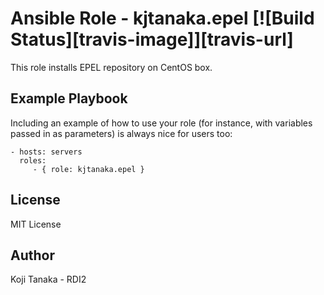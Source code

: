 # Ansible Role - kjtanaka.epel [![Build Status][travis-image]][travis-url]

This role installs EPEL repository on CentOS box.

## Example Playbook

Including an example of how to use your role (for instance, with variables passed in as parameters) is always nice for users too:

    - hosts: servers
      roles:
         - { role: kjtanaka.epel }

## License

MIT License

## Author

Koji Tanaka - RDI2
